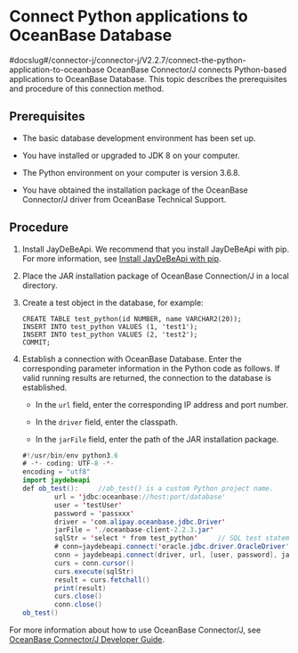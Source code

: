 Connect Python applications to OceanBase Database 
======================================================================
#docslug#/connector-j/connector-j/V2.2.7/connect-the-python-application-to-oceanbase
OceanBase Connector/J connects Python-based applications to OceanBase Database. This topic describes the prerequisites and procedure of this connection method. 

Prerequisites 
----------------------------------

* The basic database development environment has been set up.

  

* You have installed or upgraded to JDK 8 on your computer.

  

* The Python environment on your computer is version 3.6.8.

  

* You have obtained the installation package of the OceanBase Connector/J driver from OceanBase Technical Support.

  




Procedure 
------------------------------

1. Install JayDeBeApi. We recommend that you install JayDeBeApi with pip. For more information, see [Install JayDeBeApi with pip](https://pypi.org/project/JayDeBeApi/).

   

2. Place the JAR installation package of OceanBase Connection/J in a local directory.

   

3. Create a test object in the database, for example:

   ```unknow
   CREATE TABLE test_python(id NUMBER, name VARCHAR2(20));
   INSERT INTO test_python VALUES (1, 'test1');
   INSERT INTO test_python VALUES (2, 'test2');
   COMMIT;
   ```

   

4. Establish a connection with OceanBase Database. Enter the corresponding parameter information in the Python code as follows. If valid running results are returned, the connection to the database is established. 

   * In the `url` field, enter the corresponding IP address and port number.

     
   
   * In the `driver` field, enter the classpath.

     
   
   * In the `jarFile` field, enter the path of the JAR installation package.

     
   

   

   ```java
   #!/usr/bin/env python3.6
   # -*- coding: UTF-8 -*-
   encoding = "utf8"
   import jaydebeapi
   def ob_test():     //ob_test() is a custom Python project name. 
           url = 'jdbc:oceanbase://host:port/database'
           user = 'testUser'
           password = 'passxxx'
           driver = 'com.alipay.oceanbase.jdbc.Driver'
           jarFile = './oceanbase-client-2.2.3.jar'
           sqlStr = 'select * from test_python'     // SQL test statement
           # conn=jaydebeapi.connect('oracle.jdbc.driver.OracleDriver','jdbc:oracle:thin:@127.0.0.1:1521/orcl',['hwf_model','hwf_model'],'E:/pycharm/lib/ojdbc14.jar')
           conn = jaydebeapi.connect(driver, url, [user, password], jarFile)
           curs = conn.cursor()
           curs.execute(sqlStr)
           result = curs.fetchall()
           print(result)
           curs.close()
           conn.close()
   ob_test()
   ```

   




For more information about how to use OceanBase Connector/J, see [OceanBase Connector/J Developer Guide](https://www.oceanbase.com/docs/connector-j/connector-j/V2.2.6/introduction-to-oceanbase-connector-j).
